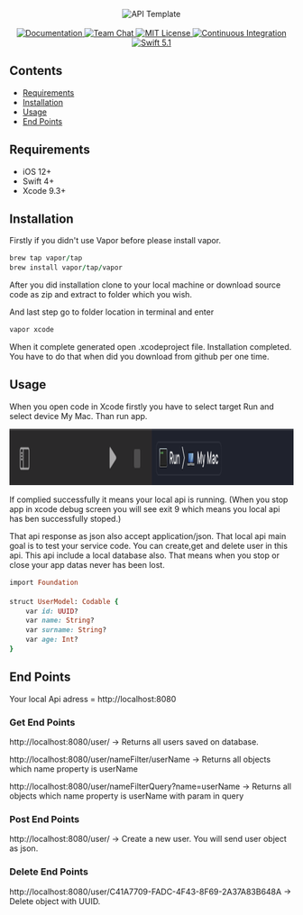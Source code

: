 <p align="center">
    <img src="https://user-images.githubusercontent.com/1342803/36623515-7293b4ec-18d3-11e8-85ab-4e2f8fb38fbd.png" width="320" alt="API Template">
    <br>
    <br>
    <a href="http://docs.vapor.codes/3.0/">
        <img src="http://img.shields.io/badge/read_the-docs-2196f3.svg" alt="Documentation">
    </a>
    <a href="https://discord.gg/vapor">
        <img src="https://img.shields.io/discord/431917998102675485.svg" alt="Team Chat">
    </a>
    <a href="LICENSE">
        <img src="http://img.shields.io/badge/license-MIT-brightgreen.svg" alt="MIT License">
    </a>
    <a href="https://circleci.com/gh/vapor/api-template">
        <img src="https://circleci.com/gh/vapor/api-template.svg?style=shield" alt="Continuous Integration">
    </a>
    <a href="https://swift.org">
        <img src="http://img.shields.io/badge/swift-5.1-brightgreen.svg" alt="Swift 5.1">
    </a>
</p>

## Contents

- [Requirements](#requirements)
- [Installation](#installation)
- [Usage](#usage)
- [End Points](#endpoints)
## Requirements
- iOS 12+
- Swift 4+
- Xcode 9.3+

## Installation

Firstly if you didn't use Vapor before please install vapor.

```ruby
brew tap vapor/tap
brew install vapor/tap/vapor
```

After you did installation clone to your local machine or download source code as zip and extract to folder which you wish.

And last step go to folder location in terminal and enter

```ruby
vapor xcode
```

When it complete generated open .xcodeproject file. Installation completed. You have to do that when did you download from github per one time.


## Usage

When you open code in Xcode firstly you have to select target Run and select device My Mac. Than run app.

<img src="https://github.com/ferhanakkan/LocalApi/blob/master/Sources/App/Models/Screen%20Shot%202020-08-19%20at%2007.28.11.png" width="1070" height="100"/>

If complied successfully it means your local api is running. (When you stop app in xcode debug screen you will see exit 9 which means you local api has ben successfully stoped.)

That api response as json also accept application/json. That local api main goal is to test your service code. You can create,get and delete user in this api. This api include a local database also. That means when you stop or close your app datas never has been lost. 

```ruby
import Foundation

struct UserModel: Codable {
    var id: UUID?
    var name: String?
    var surname: String?
    var age: Int?
}
```

## End Points

Your local Api adress = http://localhost:8080

### Get End Points

http://localhost:8080/user/ -> Returns all users saved on database. 

http://localhost:8080/user/nameFilter/userName -> Returns all objects which name property is userName

http://localhost:8080/user/nameFilterQuery?name=userName -> Returns all objects which name property is userName with param in query

### Post End Points
http://localhost:8080/user/ -> Create a new user. You will send user object as json.

### Delete End Points
http://localhost:8080/user/C41A7709-FADC-4F43-8F69-2A37A83B648A -> Delete object with UUID.

